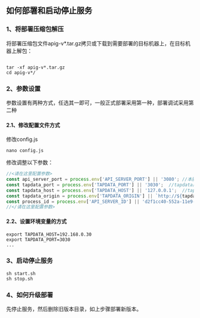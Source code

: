 ## 如何部署和启动停止服务

### 1、将部署压缩包解压
将部署压缩包文件apig-v*.tar.gz拷贝或下载到需要部署的目标机器上，在目标机器上解包：

```shell

tar -xf apig-v*.tar.gz
cd apig-v*/

```

### 2、参数设置

参数设置有两种方式，任选其一即可，一般正式部署采用第一种，部署调试采用第二种

#### 2.1、修改配置文件方式

修改config.js

```shell
nano config.js
```
修改调整以下参数：

```javascript
//<请在这里配置参数>
const api_server_port = process.env['API_SERVER_PORT'] || '3080'; //本服务器监听端口
const tapdata_port = process.env['TAPDATA_PORT'] || '3030';  //tapdata服务器监听端口
const tapdata_host = process.env['TAPDATA_HOST'] || '127.0.0.1';  //tapdata服务器监听IP地址
const tapdata_origin = process.env['TAPDATA_ORIGIN'] || `http://${tapdata_host}:${tapdata_port}`;
const process_id = process.env['API_SERVER_ID'] || 'd2f1cc40-552a-11e9-8ff4-059b83989412';
//</请在这里配置参数>
```

#### 2.2、设置环境变量的方式

```shell
export TAPDATA_HOST=192.168.0.30
export TAPDATA_PORT=3030
...

```

### 3、启动停止服务

```shell
sh start.sh
sh stop.sh
```

### 4、如何升级部署

先停止服务，然后删除旧版本目录，如上步骤部署新版本。


